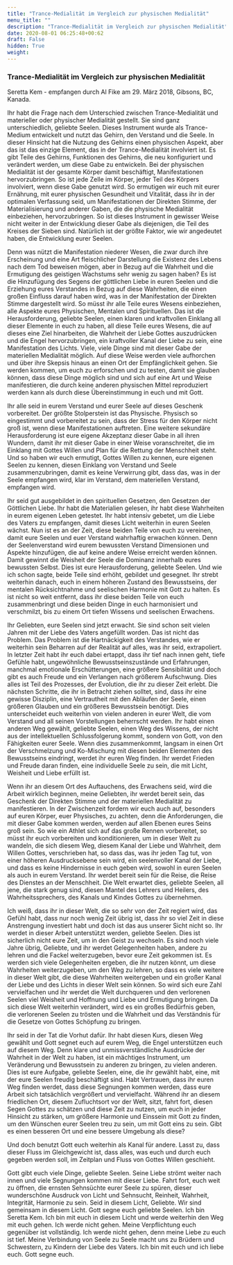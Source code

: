```yaml
---
title: "Trance-Medialität im Vergleich zur physischen Medialität"
menu_title: ""
description: "Trance-Medialität im Vergleich zur physischen Medialität"
date: 2020-08-01 06:25:48+00:62
draft: False
hidden: True
weight:
---
```

### Trance-Medialität im Vergleich zur physischen Medialität

Seretta Kem - empfangen durch Al Fike am 29. März 2018, Gibsons, BC, Kanada.

Ihr habt die Frage nach dem Unterschied zwischen Trance-Medialität und materieller oder physischer Medialität gestellt. Sie sind ganz unterschiedlich, geliebte Seelen. Dieses Instrument wurde als Trance-Medium entwickelt und nutzt das Gehirn, den Verstand und die Seele. In dieser Hinsicht hat die Nutzung des Gehirns einen physischen Aspekt, aber das ist das einzige Element, das in der Trance-Medialität involviert ist. Es gibt Teile des Gehirns, Funktionen des Gehirns, die neu konfiguriert und verändert werden, um diese Gabe zu entwickeln. Bei der physischen Medialität ist der gesamte Körper damit beschäftigt, Manifestationen hervorzubringen. So ist jede Zelle im Körper, jeder Teil des Körpers involviert, wenn diese Gabe genutzt wird. So ermutigen wir euch mit eurer Ernährung, mit eurer physischen Gesundheit und Vitalität, dass ihr in der optimalen Verfassung seid, um Manifestationen der Direkten Stimme, der Materialisierung und anderer Gaben, die die physische Medialität einbeziehen, hervorzubringen. So ist dieses Instrument in gewisser Weise nicht weiter in der Entwicklung dieser Gabe als diejenigen, die Teil des Kreises der Sieben sind. Natürlich ist der größte Faktor, wie wir angedeutet haben, die Entwicklung eurer Seelen.

Denn was nützt die Manifestation niederer Wesen, die zwar durch ihre Erscheinung und eine Art fleischlicher Darstellung die Existenz des Lebens nach dem Tod beweisen mögen, aber in Bezug auf die Wahrheit und die Ermutigung des geistigen Wachstums sehr wenig zu sagen haben? Es ist die Hinzufügung des Segens der göttlichen Liebe in euren Seelen und die Erziehung eures Verstandes in Bezug auf diese Wahrheiten, die einen großen Einfluss darauf haben wird, was in der Manifestation der Direkten Stimme dargestellt wird. So müsst ihr alle Teile eures Wesens einbeziehen, alle Aspekte eures Physischen, Mentalen und Spirituellen. Das ist die Herausforderung, geliebte Seelen, einen klaren und kraftvollen Einklang all dieser Elemente in euch zu haben, all diese Teile eures Wesens, die auf dieses eine Ziel hinarbeiten, die Wahrheit der Liebe Gottes auszudrücken und die Engel hervorzubringen, ein kraftvoller Kanal der Liebe zu sein, eine Manifestation des Lichts. Viele, viele Dinge sind mit dieser Gabe der materiellen Medialität möglich. Auf diese Weise werden viele aufhorchen und über ihre Skepsis hinaus an einen Ort der Empfänglichkeit gehen. Sie werden kommen, um euch zu erforschen und zu testen, damit sie glauben können, dass diese Dinge möglich sind und sich auf eine Art und Weise manifestieren, die durch keine anderen physischen Mittel reproduziert werden kann als durch diese Übereinstimmung in euch und mit Gott.

Ihr alle seid in eurem Verstand und eurer Seele auf dieses Geschenk vorbereitet. Der größte Stolperstein ist das Physische. Physisch so eingestimmt und vorbereitet zu sein, dass der Stress für den Körper nicht groß ist, wenn diese Manifestationen auftreten. Eine weitere sekundäre Herausforderung ist eure eigene Akzeptanz dieser Gabe in all ihren Wundern, damit ihr mit dieser Gabe in einer Weise voranschreitet, die im Einklang mit Gottes Willen und Plan für die Rettung der Menschheit steht. Und so haben wir euch ermutigt, Gottes Willen zu kennen, eure eigenen Seelen zu kennen, diesen Einklang von Verstand und Seele zusammenzubringen, damit es keine Verwirrung gibt, dass das, was in der Seele empfangen wird, klar im Verstand, dem materiellen Verstand, empfangen wird.

Ihr seid gut ausgebildet in den spirituellen Gesetzen, den Gesetzen der Göttlichen Liebe. Ihr habt die Materialien gelesen, ihr habt diese Wahrheiten in eurem eigenen Leben getestet. Ihr habt intensiv gebetet, um die Liebe des Vaters zu empfangen, damit dieses Licht weiterhin in euren Seelen wächst. Nun ist es an der Zeit, diese beiden Teile von euch zu vereinen, damit eure Seelen und euer Verstand wahrhaftig erwachen können. Denn der Seelenverstand wird eurem bewussten Verstand Dimensionen und Aspekte hinzufügen, die auf keine andere Weise erreicht werden können. Damit gewinnt die Weisheit der Seele die Dominanz innerhalb eures bewussten Selbst. Dies ist eure Herausforderung, geliebte Seelen. Und wie ich schon sagte, beide Teile sind erhöht, gebildet und gesegnet. Ihr strebt weiterhin danach, euch in einem höheren Zustand des Bewusstseins, der mentalen Rücksichtnahme und seelischen Harmonie mit Gott zu halten. Es ist nicht so weit entfernt, dass ihr diese beiden Teile von euch zusammenbringt und diese beiden Dinge in euch harmonisiert und verschmilzt, bis zu einem Ort tiefen Wissens und seelischen Erwachens.

Ihr Geliebten, eure Seelen sind jetzt erwacht. Sie sind schon seit vielen Jahren mit der Liebe des Vaters angefüllt worden. Das ist nicht das Problem. Das Problem ist die Hartnäckigkeit des Verstandes, wie er weiterhin sein Beharren auf der Realität auf alles, was ihr seid, extrapoliert. In letzter Zeit habt ihr euch dabei ertappt, dass ihr tief nach innen geht, tiefe Gefühle habt, ungewöhnliche Bewusstseinszustände und Erfahrungen, manchmal emotionale Erschütterungen, eine größere Sensibilität und doch gibt es auch Freude und ein Verlangen nach größerem Aufschwung. Dies alles ist Teil des Prozesses, der Evolution, die ihr zu dieser Zeit erlebt. Die nächsten Schritte, die ihr in Betracht ziehen solltet, sind, dass ihr eine gewisse Disziplin, eine Vertrautheit mit den Abläufen der Seele, einen größeren Glauben und ein größeres Bewusstsein benötigt. Dies unterscheidet euch weiterhin von vielen anderen in eurer Welt, die vom Verstand und all seinen Vorstellungen beherrscht werden. Ihr habt einen anderen Weg gewählt, geliebte Seelen, einen Weg des Wissens, der nicht aus der intellektuellen Schlussfolgerung kommt, sondern von Gott, von den Fähigkeiten eurer Seele. Wenn dies zusammenkommt, langsam in einen Ort der Verschmelzung und Ko-Mischung mit diesen beiden Elementen des Bewusstseins eindringt, werdet ihr euren Weg finden. Ihr werdet Frieden und Freude daran finden, eine individuelle Seele zu sein, die mit Licht, Weisheit und Liebe erfüllt ist.

Wenn ihr an diesem Ort des Auftauchens, des Erwachens seid, wird die Arbeit wirklich beginnen, meine Geliebten, ihr werdet bereit sein, das Geschenk der Direkten Stimme und der materiellen Medialität zu manifestieren. In der Zwischenzeit fordern wir euch auch auf, besonders auf euren Körper, euer Physisches, zu achten, denn die Anforderungen, die mit dieser Gabe kommen werden, werden auf allen Ebenen eures Seins groß sein. So wie ein Athlet sich auf das große Rennen vorbereitet, so müsst ihr euch vorbereiten und konditionieren, um in dieser Welt zu wandeln, die sich diesem Weg, diesem Kanal der Liebe und Wahrheit, dem Willen Gottes, verschrieben hat, so dass das, was ihr jeden Tag tut, von einer höheren Ausdrucksebene sein wird, ein seelenvoller Kanal der Liebe, und dass es keine Hindernisse in euch geben wird, sowohl in euren Seelen als auch in eurem Verstand. Ihr werdet bereit sein für die Reise, die Reise des Dienstes an der Menschheit. Die Welt erwartet dies, geliebte Seelen, all jene, die stark genug sind, diesen Mantel des Lehrers und Heilers, des Wahrheitssprechers, des Kanals und Kindes Gottes zu übernehmen.

Ich weiß, dass ihr in dieser Welt, die so sehr von der Zeit regiert wird, das Gefühl habt, dass nur noch wenig Zeit übrig ist, dass ihr so viel Zeit in diese Anstrengung investiert habt und doch ist das aus unserer Sicht nicht so. Ihr werdet in dieser Arbeit unterstützt werden, geliebte Seelen. Dies ist sicherlich nicht eure Zeit, um in den Geist zu wechseln. Es sind noch viele Jahre übrig, Geliebte, und ihr werdet Gelegenheiten haben, andere zu lehren und die Fackel weiterzugeben, bevor eure Zeit gekommen ist. Es werden sich viele Gelegenheiten ergeben, die ihr nutzen könnt, um diese Wahrheiten weiterzugeben, um den Weg zu lehren, so dass es viele weitere in dieser Welt gibt, die diese Wahrheiten weitergeben und ein großer Kanal der Liebe und des Lichts in dieser Welt sein können. So wird sich eure Zahl vervielfachen und ihr werdet die Welt durchqueren und den verlorenen Seelen viel Weisheit und Hoffnung und Liebe und Ermutigung bringen. Da sich diese Welt weiterhin verändert, wird es ein großes Bedürfnis geben, die verlorenen Seelen zu trösten und die Wahrheit und das Verständnis für die Gesetze von Gottes Schöpfung zu bringen.

Ihr seid in der Tat die Vorhut dafür. Ihr habt diesen Kurs, diesen Weg gewählt und Gott segnet euch auf eurem Weg, die Engel unterstützen euch auf diesem Weg. Denn klare und unmissverständliche Ausdrücke der Wahrheit in der Welt zu haben, ist ein mächtiges Instrument, um Veränderung und Bewusstsein zu anderen zu bringen, zu vielen anderen. Dies ist eure Aufgabe, geliebte Seelen, eine, die ihr gewählt habt, eine, mit der eure Seelen freudig beschäftigt sind. Habt Vertrauen, dass ihr euren Weg finden werdet, dass diese Segnungen kommen werden, dass eure Arbeit sich tatsächlich vergrößert und vervielfacht. Während ihr an diesem friedlichen Ort, diesem Zufluchtsort vor der Welt, sitzt, fahrt fort, diesen Segen Gottes zu schätzen und diese Zeit zu nutzen, um euch in jeder Hinsicht zu stärken, um größere Harmonie und Einssein mit Gott zu finden, um den Wünschen eurer Seelen treu zu sein, um mit Gott eins zu sein. Gibt es einen besseren Ort und eine bessere Umgebung als diese?

Und doch benutzt Gott euch weiterhin als Kanal für andere. Lasst zu, dass dieser Fluss im Gleichgewicht ist, dass alles, was euch und durch euch gegeben werden soll, im Zeitplan und Fluss von Gottes Willen geschieht.

Gott gibt euch viele Dinge, geliebte Seelen. Seine Liebe strömt weiter nach innen und viele Segnungen kommen mit dieser Liebe. Fahrt fort, euch weit zu öffnen, die ernsten Sehnsüchte eurer Seele zu spüren, dieser wunderschöne Ausdruck von Licht und Sehnsucht, Reinheit, Wahrheit, Integrität, Harmonie zu sein. Seid in diesem Licht, Geliebte. Wir sind gemeinsam in diesem Licht. Gott segne euch geliebte Seelen. Ich bin Seretta Kem. Ich bin mit euch in diesem Licht und werde weiterhin den Weg mit euch gehen. Ich werde nicht gehen. Meine Verpflichtung euch gegenüber ist vollständig. Ich werde nicht gehen, denn meine Liebe zu euch ist tief. Meine Verbindung von Seele zu Seele macht uns zu Brüdern und Schwestern, zu Kindern der Liebe des Vaters. Ich bin mit euch und ich liebe euch. Gott segne euch.
